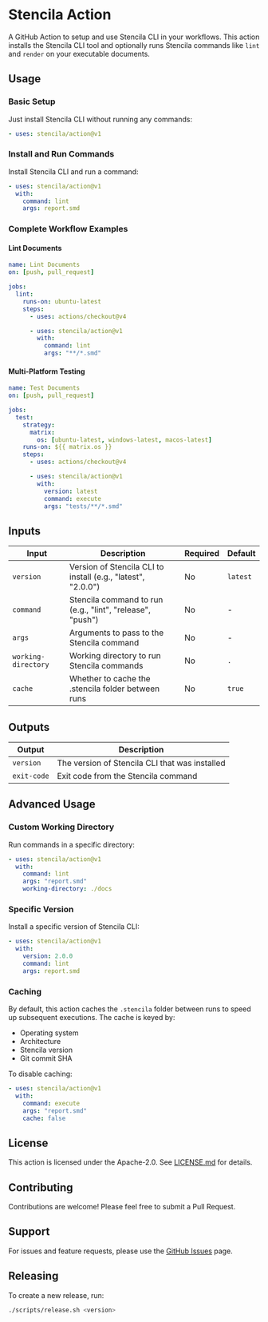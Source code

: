# Stencila Action

A GitHub Action to setup and use Stencila CLI in your workflows. This action installs the Stencila CLI tool and optionally runs Stencila commands like `lint` and `render` on your executable documents.

## Usage

### Basic Setup

Just install Stencila CLI without running any commands:

```yaml
- uses: stencila/action@v1
```

### Install and Run Commands

Install Stencila CLI and run a command:

```yaml
- uses: stencila/action@v1
  with:
    command: lint
    args: report.smd
```

### Complete Workflow Examples

#### Lint Documents

```yaml
name: Lint Documents
on: [push, pull_request]

jobs:
  lint:
    runs-on: ubuntu-latest
    steps:
      - uses: actions/checkout@v4

      - uses: stencila/action@v1
        with:
          command: lint
          args: "**/*.smd"
```

#### Multi-Platform Testing

```yaml
name: Test Documents
on: [push, pull_request]

jobs:
  test:
    strategy:
      matrix:
        os: [ubuntu-latest, windows-latest, macos-latest]
    runs-on: ${{ matrix.os }}
    steps:
      - uses: actions/checkout@v4

      - uses: stencila/action@v1
        with:
          version: latest
          command: execute
          args: "tests/**/*.smd"
```

## Inputs

| Input               | Description                                                  | Required | Default  |
| ------------------- | ------------------------------------------------------------ | -------- | -------- |
| `version`           | Version of Stencila CLI to install (e.g., "latest", "2.0.0") | No       | `latest` |
| `command`           | Stencila command to run (e.g., "lint", "release", "push")    | No       | -        |
| `args`              | Arguments to pass to the Stencila command                    | No       | -        |
| `working-directory` | Working directory to run Stencila commands                   | No       | `.`      |
| `cache`             | Whether to cache the .stencila folder between runs           | No       | `true`   |

## Outputs

| Output      | Description                                    |
| ----------- | ---------------------------------------------- |
| `version`   | The version of Stencila CLI that was installed |
| `exit-code` | Exit code from the Stencila command            |

## Advanced Usage

### Custom Working Directory

Run commands in a specific directory:

```yaml
- uses: stencila/action@v1
  with:
    command: lint
    args: "report.smd"
    working-directory: ./docs
```

### Specific Version

Install a specific version of Stencila CLI:

```yaml
- uses: stencila/action@v1
  with:
    version: 2.0.0
    command: lint
    args: report.smd
```

### Caching

By default, this action caches the `.stencila` folder between runs to speed up subsequent executions. The cache is keyed by:
- Operating system
- Architecture
- Stencila version
- Git commit SHA

To disable caching:

```yaml
- uses: stencila/action@v1
  with:
    command: execute
    args: "report.smd"
    cache: false
```

## License

This action is licensed under the Apache-2.0. See [LICENSE.md](LICENSE.md) for details.

## Contributing

Contributions are welcome! Please feel free to submit a Pull Request.

## Support

For issues and feature requests, please use the [GitHub Issues](https://github.com/stencila/action/issues) page.

## Releasing

To create a new release, run:

```bash
./scripts/release.sh <version>
```
